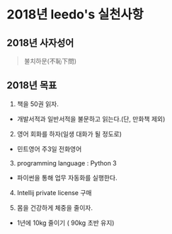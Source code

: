 
# 2018년 leedo's  실천사항

## 2018년 사자성어  
> 불치하문(不恥下問)


## 2018년 목표
1. 책을 50권 읽자.
 - 개발서적과 일반서적을 불문하고 읽는다.(단, 만화책 제외)

2. 영어 회화를 하자(일생 대화가 될 정도로)
 - 민트영어 주3일 전화영어

3. programming language : Python 3
 - 파이썬을 통해 업무 자동화를 실행한다.

4. Intellij private license 구매

5. 몸을 건강하게 체중을 줄이자.
 - 1년에 10kg 줄이기 ( 90kg 초반 유지)


